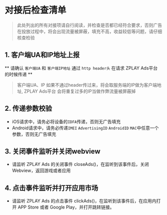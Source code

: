 # 对接后检查清单

> 此处列出的所有对接项请自行阅读，并检查是否都已经符合要求，否则广告在投放过程中，将会出现流量被屏蔽，填充不高，收益较低等问题，请仔细核查检验

## 1. 客户端UA和IP地址上报

** 请确认 `客户端UA` 和 `客户端IP地址` 通过 `http header头` 在请求 ZPLAY Ads平台 的时候传递 **

> 客户端UA、IP 如果不通过header传过来，将会取服务端的IP做为客户端地址, ZPLAY Ads平台 会将重复过多的IP当做作弊流量被屏蔽掉

## 2. 传递参数校验

* iOS请求中，请务必将设备的`IDFA`传递，否则无广告填充
* Android请求中，请务必传递`IMEI` `AdvertisingID` `AndroidID` `MAC`中任意一个参数，否则无广告填充

## 3. 关闭事件监听并关闭webview

* 请监听 ZPLAY Ads 的关闭事件 closeAds()，在监听到该事件后，关闭 Webview，返回游戏或者应用

## 4. 点击事件监听并打开应用市场

* 请监听 ZPLAY Ads 的点击事件 clickAds()，在监听到该事件后，在应用内打开 APP Store 或者 Google Play，并打开跳转链接。
